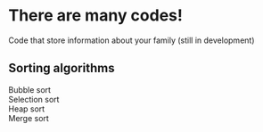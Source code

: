 # There are many codes!
Code that store information about your family (still in development)
## Sorting algorithms
Bubble sort  
Selection sort  
Heap sort  
Merge sort  
